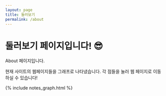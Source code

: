 ```yaml
---
layout: page
title: 둘러보기
permalink: /about
---
```


# 둘러보기 페이지입니다! 😎

About 페이지입니다.

현재 사이트의 웹페이지들을 그래프로 나타냈습니다. 각 점들을 눌러 웹 페이지로 이동하실 수 있습니다!

{% include notes_graph.html %}